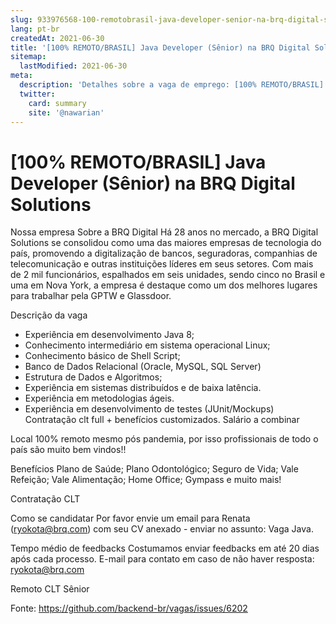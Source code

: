 ```yaml
---
slug: 933976568-100-remotobrasil-java-developer-senior-na-brq-digital-solutions
lang: pt-br
createdAt: 2021-06-30
title: '[100% REMOTO/BRASIL] Java Developer (Sênior) na BRQ Digital Solutions - Vaga de Emprego'
sitemap:
  lastModified: 2021-06-30
meta:
  description: 'Detalhes sobre a vaga de emprego: [100% REMOTO/BRASIL] Java Developer (Sênior) na BRQ Digital Solutions'
  twitter:
    card: summary
    site: '@nawarian'
---
```


# [100% REMOTO/BRASIL] Java Developer (Sênior) na BRQ Digital Solutions

Nossa empresa
Sobre a BRQ Digital
Há 28 anos no mercado, a BRQ Digital Solutions se consolidou como uma das maiores empresas de tecnologia do país, promovendo a digitalização de bancos, seguradoras, companhias de telecomunicação e outras instituições líderes em seus setores. Com mais de 2 mil funcionários, espalhados em seis unidades, sendo cinco no Brasil e uma em Nova York, a empresa é destaque como um dos melhores lugares para trabalhar pela GPTW e Glassdoor.

Descrição da vaga
- Experiência em desenvolvimento Java 8;
- Conhecimento intermediário em sistema operacional Linux;
- Conhecimento básico de Shell Script;
- Banco de Dados Relacional (Oracle, MySQL, SQL Server)
- Estrutura de Dados e Algoritmos;
- Experiência em sistemas distribuídos e de baixa latência.
- Experiência em metodologias ágeis.
- Experiência em desenvolvimento de testes (JUnit/Mockups)
Contratação clt full + benefícios customizados.
Salário a combinar

Local
100% remoto mesmo pós pandemia, por isso profissionais de todo o país são muito bem vindos!!

Benefícios
Plano de Saúde; Plano Odontológico; Seguro de Vida; Vale Refeição; Vale Alimentação; Home Office; Gympass e muito mais!

Contratação
CLT

Como se candidatar
Por favor envie um email para Renata (ryokota@brq.com) com seu CV anexado - enviar no assunto: Vaga Java.

Tempo médio de feedbacks
Costumamos enviar feedbacks em até 20 dias após cada processo.
E-mail para contato em caso de não haver resposta: ryokota@brq.com

Remoto
CLT
Sênior

Fonte: https://github.com/backend-br/vagas/issues/6202